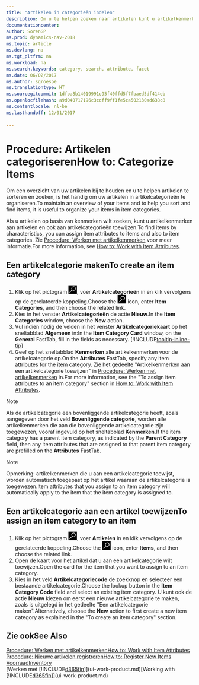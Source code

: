 ```yaml
---
title: "Artikelen in categorieën indelen"
description: Om u te helpen zoeken naar artikelen kunt u artikelkenmerken toewijzen en artikelen categoriseren.
documentationcenter: 
author: SorenGP
ms.prod: dynamics-nav-2018
ms.topic: article
ms.devlang: na
ms.tgt_pltfrm: na
ms.workload: na
ms.search.keywords: category, search, attribute, facet
ms.date: 06/02/2017
ms.author: sgroespe
ms.translationtype: HT
ms.sourcegitcommit: 1dfba8b14019991c95f40ffd5f7fbaed5df414eb
ms.openlocfilehash: a9d040717196c3ccff9ff1fe5ca502130ad638c8
ms.contentlocale: nl-be
ms.lasthandoff: 12/01/2017

---
```

# <a name="how-to-categorize-items"></a><span data-ttu-id="a12cd-103">Procedure: Artikelen categoriseren</span><span class="sxs-lookup"><span data-stu-id="a12cd-103">How to: Categorize Items</span></span>
<span data-ttu-id="a12cd-104">Om een overzicht van uw artikelen bij te houden en u te helpen artikelen te sorteren en zoeken, is het handig om uw artikelen in artikelcategorieën te organiseren.</span><span class="sxs-lookup"><span data-stu-id="a12cd-104">To maintain an overview of your items and to help you sort and find items, it is useful to organize your items in item categories.</span></span>

<span data-ttu-id="a12cd-105">Als u artikelen op basis van kenmerken wilt zoeken, kunt u artikelkenmerken aan artikelen en ook aan artikelcategorieën toewijzen.</span><span class="sxs-lookup"><span data-stu-id="a12cd-105">To find items by characteristics, you can assign item attributes to items and also to item categories.</span></span> <span data-ttu-id="a12cd-106">Zie [Procedure: Werken met artikelkenmerken](inventory-how-work-item-attributes.md) voor meer informatie.</span><span class="sxs-lookup"><span data-stu-id="a12cd-106">For more information, see [How to: Work with Item Attributes](inventory-how-work-item-attributes.md).</span></span>

## <a name="to-create-an-item-category"></a><span data-ttu-id="a12cd-107">Een artikelcategorie maken</span><span class="sxs-lookup"><span data-stu-id="a12cd-107">To create an item category</span></span>
1. <span data-ttu-id="a12cd-108">Klik op het pictogram ![Zoeken naar pagina of rapport](media/ui-search/search_small.png "pictogram Zoeken naar pagina of rapport"), voer **Artikelcategorieën** in en klik vervolgens op de gerelateerde koppeling.</span><span class="sxs-lookup"><span data-stu-id="a12cd-108">Choose the ![Search for Page or Report](media/ui-search/search_small.png "Search for Page or Report icon") icon, enter **Item Categories**, and then choose the related link.</span></span>
2. <span data-ttu-id="a12cd-109">Kies in het venster **Artikelcategorieën** de actie **Nieuw**.</span><span class="sxs-lookup"><span data-stu-id="a12cd-109">In the **Item Categories** window, choose the **New** action.</span></span>
3. <span data-ttu-id="a12cd-110">Vul indien nodig de velden in het venster **Artikelcategoriekaart** op het sneltabblad **Algemeen** in:</span><span class="sxs-lookup"><span data-stu-id="a12cd-110">In the **Item Category Card** window, on the **General** FastTab, fill in the fields as necessary.</span></span> [!INCLUDE[tooltip-inline-tip](includes/tooltip-inline-tip_md.md)]
4. <span data-ttu-id="a12cd-111">Geef op het sneltabblad **Kenmerken** alle artikelkenmerken voor de artikelcategorie op.</span><span class="sxs-lookup"><span data-stu-id="a12cd-111">On the **Attributes** FastTab, specify any item attributes for the item category.</span></span> <span data-ttu-id="a12cd-112">Zie het gedeelte "Artikelkenmerken aan een artikelcategorie toewijzen" in [Procedure: Werken met artikelkenmerken](inventory-how-work-item-attributes.md) in.</span><span class="sxs-lookup"><span data-stu-id="a12cd-112">For more information, see the "To assign item attributes to an item category" section in [How to: Work with Item Attributes](inventory-how-work-item-attributes.md).</span></span>

> [!NOTE]  
>   <span data-ttu-id="a12cd-113">Als de artikelcategorie een bovenliggende artikelcategorie heeft, zoals aangegeven door het veld **Bovenliggende categorie**, worden alle artikelkenmerken die aan die bovenliggende artikelcategorie zijn toegewezen, vooraf ingevuld op het sneltabblad **Kenmerken**.</span><span class="sxs-lookup"><span data-stu-id="a12cd-113">If the item category has a parent item category, as indicated by the **Parent Category** field, then any item attributes that are assigned to that parent item category are prefilled on the **Attributes** FastTab.</span></span>

> [!NOTE]  
>   <span data-ttu-id="a12cd-114">Opmerking: artikelkenmerken die u aan een artikelcategorie toewijst, worden automatisch toegepast op het artikel waaraan de artikelcategorie is toegewezen.</span><span class="sxs-lookup"><span data-stu-id="a12cd-114">Item attributes that you assign to an item category will automatically apply to the item that the item category is assigned to.</span></span>

## <a name="to-assign-an-item-category-to-an-item"></a><span data-ttu-id="a12cd-115">Een artikelcategorie aan een artikel toewijzen</span><span class="sxs-lookup"><span data-stu-id="a12cd-115">To assign an item category to an item</span></span>
1. <span data-ttu-id="a12cd-116">Klik op het pictogram ![Zoeken naar pagina of rapport](media/ui-search/search_small.png "pictogram Zoeken naar pagina of rapport"), voer **Artikelen** in en klik vervolgens op de gerelateerde koppeling.</span><span class="sxs-lookup"><span data-stu-id="a12cd-116">Choose the ![Search for Page or Report](media/ui-search/search_small.png "Search for Page or Report icon") icon, enter **Items**, and then choose the related link.</span></span>
2. <span data-ttu-id="a12cd-117">Open de kaart voor het artikel dat u aan een artikelcategorie wilt toewijzen.</span><span class="sxs-lookup"><span data-stu-id="a12cd-117">Open the card for the item that you want to assign to an item category.</span></span>
3. <span data-ttu-id="a12cd-118">Kies in het veld **Artikelcategoriecode** de zoekknop en selecteer een bestaande artikelcategorie.</span><span class="sxs-lookup"><span data-stu-id="a12cd-118">Choose the lookup button in the **Item Category Code** field and select an existing item category.</span></span> <span data-ttu-id="a12cd-119">U kunt ook de actie **Nieuw** kiezen om eerst een nieuwe artikelcategorie te maken, zoals is uitgelegd in het gedeelte "Een artikelcategorie maken".</span><span class="sxs-lookup"><span data-stu-id="a12cd-119">Alternatively, choose the **New** action to first create a new item category as explained in the "To create an item category" section.</span></span>

## <a name="see-also"></a><span data-ttu-id="a12cd-120">Zie ook</span><span class="sxs-lookup"><span data-stu-id="a12cd-120">See Also</span></span>
[<span data-ttu-id="a12cd-121">Procedure: Werken met artikelkenmerken</span><span class="sxs-lookup"><span data-stu-id="a12cd-121">How to: Work with Item Attributes</span></span>](inventory-how-work-item-attributes.md)  
[<span data-ttu-id="a12cd-122">Procedure: Nieuwe artikelen registreren</span><span class="sxs-lookup"><span data-stu-id="a12cd-122">How to: Register New Items</span></span>](inventory-how-register-new-items.md)  
[<span data-ttu-id="a12cd-123">Voorraad</span><span class="sxs-lookup"><span data-stu-id="a12cd-123">Inventory</span></span>](inventory-manage-inventory.md)  
<span data-ttu-id="a12cd-124">[Werken met [!INCLUDE[d365fin](includes/d365fin_md.md)]](ui-work-product.md)</span><span class="sxs-lookup"><span data-stu-id="a12cd-124">[Working with [!INCLUDE[d365fin](includes/d365fin_md.md)]](ui-work-product.md)</span></span>

